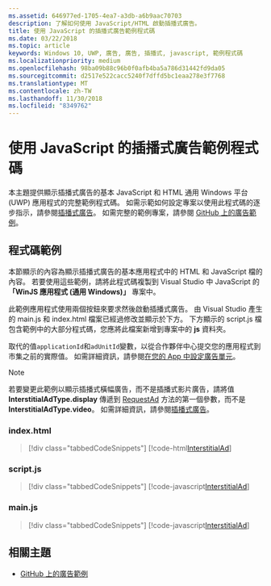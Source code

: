 ```yaml
---
ms.assetid: 646977ed-1705-4ea7-a3db-a6b9aac70703
description: 了解如何使用 JavaScript/HTML 啟動插播式廣告。
title: 使用 JavaScript 的插播式廣告範例程式碼
ms.date: 03/22/2018
ms.topic: article
keywords: Windows 10, UWP, 廣告, 廣告, 插播式, javascript, 範例程式碼
ms.localizationpriority: medium
ms.openlocfilehash: 98ba09b88c96b0f0afb4ba5a786d31442fd9da05
ms.sourcegitcommit: d2517e522cacc5240f7dffd5bc1eaa278e3f7768
ms.translationtype: MT
ms.contentlocale: zh-TW
ms.lasthandoff: 11/30/2018
ms.locfileid: "8349762"
---
```

# <a name="interstitial-ad-sample-code-in-javascript"></a>使用 JavaScript 的插播式廣告範例程式碼

本主題提供顯示插播式廣告的基本 JavaScript 和 HTML 通用 Windows 平台 (UWP) 應用程式的完整範例程式碼。 如需示範如何設定專案以使用此程式碼的逐步指示，請參閱[插播式廣告](interstitial-ads.md)。 如需完整的範例專案，請參閱 [GitHub 上的廣告範例](http://aka.ms/githubads)。

## <a name="code-example"></a>程式碼範例

本節顯示的內容為顯示插播式廣告的基本應用程式中的 HTML 和 JavaScript 檔的內容。 若要使用這些範例，請將此程式碼複製到 Visual Studio 中 JavaScript 的 **「WinJS 應用程式 (通用 Windows)」** 專案中。

此範例應用程式使用兩個按鈕來要求然後啟動插播式廣告。 由 Visual Studio 產生的 main.js 和 index.html 檔案已經過修改並顯示於下方。 下方顯示的 script.js 檔包含範例中的大部分程式碼，您應將此檔案新增到專案中的 **js** 資料夾。

取代的值```applicationId```和```adUnitId```變數，以從合作夥伴中心提交您的應用程式到市集之前的實際值。 如需詳細資訊，請參閱[在您的 App 中設定廣告單元](set-up-ad-units-in-your-app.md#live-ad-units)。

> [!NOTE]
> 若要變更此範例以顯示插播式橫幅廣告，而不是插播式影片廣告，請將值 **InterstitialAdType.display** 傳遞到 [RequestAd](https://docs.microsoft.com/uwp/api/microsoft.advertising.winrt.ui.interstitialad.requestad) 方法的第一個參數，而不是 **InterstitialAdType.video**。 如需詳細資訊，請參閱[插播式廣告](interstitial-ads.md)。

### <a name="indexhtml"></a>index.html

> [!div class="tabbedCodeSnippets"]
[!code-html[InterstitialAd](./code/AdvertisingSamples/InterstitialAdSamples/js/index.html#L1-L21)]

### <a name="scriptjs"></a>script.js

> [!div class="tabbedCodeSnippets"]
[!code-javascript[InterstitialAd](./code/AdvertisingSamples/InterstitialAdSamples/js/script.js#script)]

### <a name="mainjs"></a>main.js

> [!div class="tabbedCodeSnippets"]
[!code-javascript[InterstitialAd](./code/AdvertisingSamples/InterstitialAdSamples/js/main.js#main)]

## <a name="related-topics"></a>相關主題

* [GitHub 上的廣告範例](http://aka.ms/githubads)

 
